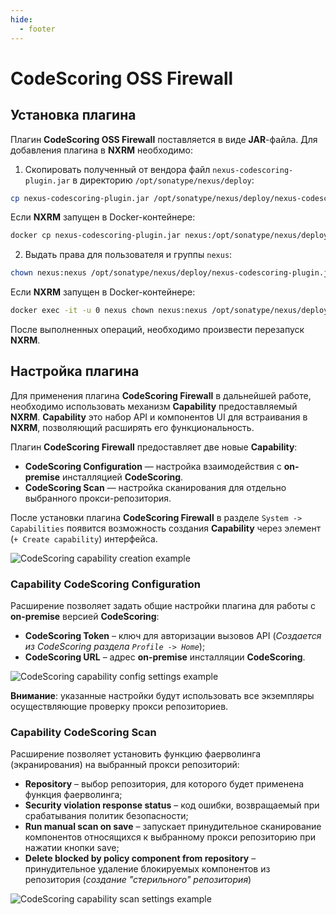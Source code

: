 ```yaml
---
hide:
  - footer
---
```

# CodeScoring OSS Firewall


## Установка плагина

Плагин **CodeScoring OSS Firewall** поставляется в виде **JAR**-файла.
Для добавления плагина в **NXRM** необходимо:

1. Скопировать полученный от вендора файл `nexus-codescoring-plugin.jar` в директорию `/opt/sonatype/nexus/deploy`:
```bash
cp nexus-codescoring-plugin.jar /opt/sonatype/nexus/deploy/nexus-codescoring-plugin.jar
```
Если **NXRM** запущен в Docker-контейнере:
```bash
docker cp nexus-codescoring-plugin.jar nexus:/opt/sonatype/nexus/deploy/nexus-codescoring-plugin.jar
```
2. Выдать права для пользователя и группы `nexus`:
```bash
chown nexus:nexus /opt/sonatype/nexus/deploy/nexus-codescoring-plugin.jar
```
Если **NXRM** запущен в Docker-контейнере:
```bash
docker exec -it -u 0 nexus chown nexus:nexus /opt/sonatype/nexus/deploy/nexus-codescoring-plugin.jar
```


После выполненных операций, необходимо произвести перезапуск **NXRM**.

## Настройка плагина

Для применения плагина **CodeScoring Firewall** в дальнейшей работе, необходимо использовать механизм **Capability** предоставляемый **NXRM**. 
**Capability** это набор API и компонентов UI для встраивания в **NXRM**, позволяющий расширять его функциональность.

Плагин **CodeScoring Firewall** предоставляет две новые **Capability**:

- **CodeScoring Configuration** — настройка взаимодействия с **on-premise** инсталляцией **CodeScoring**.
- **CodeScoring Scan** — настройка сканирования для отдельно выбранного прокси-репозитория.

После установки плагина **CodeScoring Firewall** в разделе `System -> Capabilities` появится возможность создания **Capability** через элемент (`+ Create capability`) интерфейса.

![CodeScoring capability creation example](/assets/img/firewall/capability_create_example.png)

### Capability CodeScoring Configuration

Расширение позволяет задать общие настройки плагина для работы с **on-premise** версией **CodeScoring**:

- **CodeScoring Token** – ключ для авторизации вызовов API (*Создается из CodeScoring раздела `Profile -> Home`*);
- **CodeScoring URL** – адрес **on-premise** инсталляции **CodeScoring**.

![CodeScoring capability config settings example](/assets/img/firewall/capability_config_settings_example.png)

**Внимание**: указанные настройки будут использовать все экземпляры осуществляющие проверку прокси репозиториев.

### Capability CodeScoring Scan

Расширение позволяет установить функцию фаерволинга (экранирования) на выбранный прокси репозиторий:

- **Repository** – выбор репозитория, для которого будет применена функция фаерволинга;
- **Security violation response status** – код ошибки, возвращаемый при срабатывания политик безопасности;
- **Run manual scan on save** – запускает принудительное сканирование компонентов относящихся к выбранному прокси репозиторию при нажатии кнопки save;
- **Delete blocked by policy component from repository** – принудительное удаление блокируемых компонентов из репозитория (*создание "стерильного" репозитория*)

![CodeScoring capability scan settings example](/assets/img/firewall/capability_scan_settings_example.png)